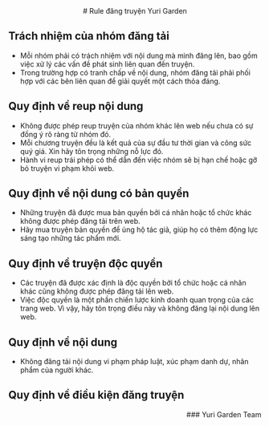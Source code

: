 <div align="center">
# Rule đăng truyện Yuri Garden
</div>

## Trách nhiệm của nhóm đăng tải

- Mỗi nhóm phải có trách nhiệm với nội dung mà mình đăng lên, bao gồm việc xử lý các vấn đề phát sinh liên quan đến truyện.
- Trong trường hợp có tranh chấp về nội dung, nhóm đăng tải phải phối hợp với các bên liên quan để giải quyết một cách thỏa đáng.

## Quy định về reup nội dung

- Không được phép reup truyện của nhóm khác lên web nếu chưa có sự đồng ý rõ ràng từ nhóm đó.
- Mỗi chương truyện đều là kết quả của sự đầu tư thời gian và công sức quý giá. Xin hãy tôn trọng những nỗ lực đó.
- Hành vi reup trái phép có thể dẫn đến việc nhóm sẽ bị hạn chế hoặc gỡ bỏ truyện vi phạm khỏi web.

## Quy định về nội dung có bản quyền

- Những truyện đã được mua bản quyền bởi cá nhân hoặc tổ chức khác không được phép đăng tải trên web.
- Hãy mua truyện bản quyền để ủng hộ tác giả, giúp họ có thêm động lực sáng tạo những tác phẩm mới.

## Quy định về truyện độc quyền

- Các truyện đã được xác định là độc quyền bởi tổ chức hoặc cá nhân khác cũng không được phép đăng tải lên web.
- Việc độc quyền là một phần chiến lược kinh doanh quan trọng của các trang web. Vì vậy, hãy tôn trọng điều này và không đăng lại nội dung lên web.

## Quy định về nội dung

- Không đăng tải nội dung vi phạm pháp luật, xúc phạm danh dự, nhân phẩm của người khác.

## Quy định về điều kiện đăng truyện

<div align="right">
### Yuri Garden Team
</div>
